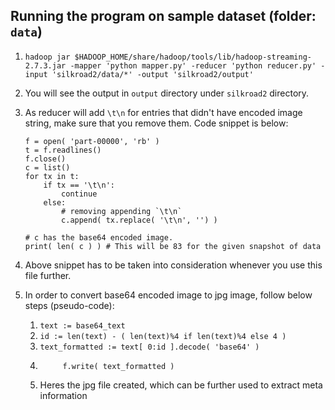 ## Running the program on sample dataset (folder: `data`)
1. `hadoop jar $HADOOP_HOME/share/hadoop/tools/lib/hadoop-streaming-2.7.3.jar -mapper 'python mapper.py' -reducer 'python reducer.py' -input 'silkroad2/data/*' -output 'silkroad2/output'`
2. You will see the output in `output` directory under `silkroad2` directory.
3. As reducer will add `\t\n` for entries that didn't have encoded image string, make sure that you remove them. Code snippet is below:

	```
	f = open( 'part-00000', 'rb' )
	t = f.readlines()
	f.close()
	c = list()
	for tx in t:
		if tx == '\t\n':
			continue
		else:
			# removing appending `\t\n`
			c.append( tx.replace( '\t\n', '') )

	# c has the base64 encoded image.
	print( len( c ) ) # This will be 83 for the given snapshot of data
	```
4. Above snippet has to be taken into consideration whenever you use this file further.
5. In order to convert base64 encoded image to jpg image, follow below steps (pseudo-code):
	1. `text := base64_text`
	2. `id := len(text) - ( len(text)%4 if len(text)%4 else 4 )`
	3. `text_formatted := text[ 0:id ].decode( 'base64' )`
	4. ```with open( 'image2save.jpg', 'wb' ) as f:
			f.write( text_formatted )
		```
	5. Heres the jpg file created, which can be further used to extract meta information